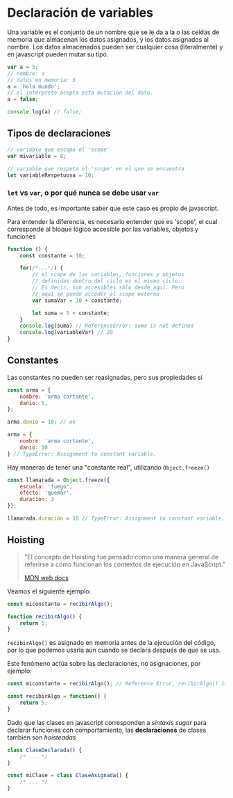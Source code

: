 # Declaración de variables

Una variable es el conjunto de un nombre que se le da a la o las celdas de memoria que almacenan los datos asignados, y los datos asignados al nombre. Los datos almacenados pueden ser cualquier cosa (literalmente) y en javascript pueden mutar su tipo.

```javascript
var a = 5;
// nombre: a
// datos en memoria: 5
a = 'hola mundo';
// el intérprete acepta esta mutación del dato.
a = false;

console.log(a) // false;
```

## Tipos de declaraciones

```javascript
// variable que escapa el 'scope'
var mivariable = 8;

// variable que respeta el 'scope' en el que se encuentra
let variableRespetuosa = 10;
```

### `let` vs `var`, o por qué nunca se debe usar `var`

Antes de todo, es importante saber que este caso es propio de javascript.

Para entender la diferencia, es necesario entender que es 'scope', el cual corresponde al bloque lógico accesible por las variables, objetos y funciones

```javascript
function () {
    const constante = 10;

    for(/*...*/) {
        // el scope de las variables, funciones y objetos
        // definidas dentro del ciclo es el mismo ciclo.
        // Es decir, son accesibles sólo desde aqui. Pero
        // aquí se puede acceder al scope externo
        var sumaVar = 10 + constante;

        let suma = 5 + constante;
    }
    console.log(suma) // ReferenceError: suma is not defined
    console.log(variableVar) // 20
}
```

## Constantes

Las constantes no pueden ser reasignadas, pero sus propiedades si

```javascript
const arma = {
    nombre: 'arma cortante',
    danio: 5,
};

arma.danio = 10; // ok

arma = {
    nombre: 'arma cortante',
    danio: 10
} // TypeError: Assignment to constant variable.
```

Hay maneras de tener una "constante real", utilizando `Object.freeze()`

```javascript
const llamarada = Object.freeze({
    escuela: 'fuego',
    efecto: 'quemar',
    duracion: 3
});

llamarada.duración = 10 // TypeError: Assignment to constant variable.
```

## Hoisting

> "El concepto de Hoisting fue pensado como una manera general de referirse a cómo funcionan los contextos de  ejecución en JavaScript."
>
> [MDN web docs](https://developer.mozilla.org/es/docs/Glossary/Hoisting)

Veamos el siguiente ejemplo:

```javascript
const miconstante = recibirAlgo();

function recibirAlgo() {
    return 5;
}
```

`recibirAlgo()` es asignado en memoria antes de la ejecución del código, por lo que podemos usarla aún cuando se declara después de que se usa.

Este fenómeno actúa sobre las declaraciones, no asignaciones, por ejemplo:

```javascript
const miconstante = recibirAlgo(); // Reference Error, recibirAlgo() is not defined

const recibirAlgo = function() {
    return 5;
}
```

Dado que las clases en javascript corresponden a *sintaxis sugar* para declarar funciones con comportamiento, las **declaraciones** de clases también son *hoisteadas*

```javascript
class ClaseDeclarada() {
    /* ... */
}

const miClase = class ClaseAsignada() {
    /* ... */
}
```